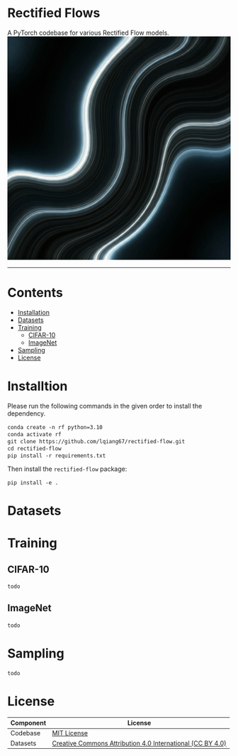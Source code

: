 # Rectified Flows
A PyTorch codebase for various Rectified Flow models.
![Alt text](assets/image.jpeg)

---


# Contents

- [Installation](#Installation)
- [Datasets](#Dataset)
- [Training](#Training)
  - [CIFAR-10](#CIFAR-10)
  - [ImageNet](#ImageNet)
- [Sampling](#Sampling)
- [License](#License)


# Installtion
Please run the following commands in the given order to install the dependency.
```
conda create -n rf python=3.10
conda activate rf
git clone https://github.com/lqiang67/rectified-flow.git
cd rectified-flow
pip install -r requirements.txt
```

Then install the `rectified-flow` package:
```
pip install -e .
```

# Datasets

# Training

## CIFAR-10
```shell
todo
```

## ImageNet
```shell
todo
```


# Sampling
```shell
todo
```

# License
| Component        | License                                                                                                                             |
|------------------|-------------------------------------------------------------------------------------------------------------------------------------|
| Codebase         | [MIT License](LICENSE)                                                                                                              |
| Datasets         | [Creative Commons Attribution 4.0 International (CC BY 4.0)](https://creativecommons.org/licenses/by/4.0/legalcode)                 |
